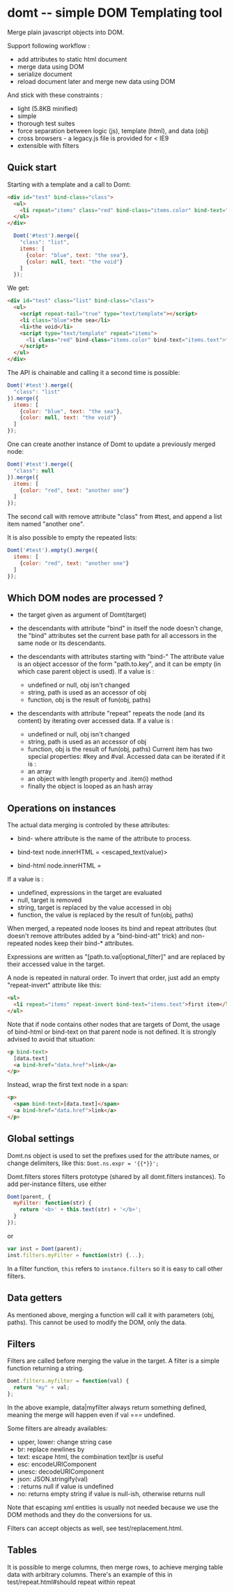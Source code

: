 domt -- simple DOM Templating tool
=====================================

Merge plain javascript objects into DOM.

Support following workflow :

* add attributes to static html document
* merge data using DOM
* serialize document
* reload document later and merge new data using DOM

And stick with these constraints :

* light (5.8KB minified)
* simple
* thorough test suites
* force separation between logic (js), template (html), and data (obj)
* cross browsers - a legacy.js file is provided for < IE9
* extensible with filters


Quick start
-----------

Starting with a template and a call to Domt:
```html
<div id="test" bind-class="class">
  <ul>
    <li repeat="items" class="red" bind-class="items.color" bind-text="items.text">first item</li>
  </ul>
</div>
```
```js
  Domt('#test').merge({
    "class": "list",
    items: [
      {color: "blue", text: "the sea"},
      {color: null, text: "the void"}
    ]
  });
```

We get:
```html
<div id="test" class="list" bind-class="class">
  <ul>
    <script repeat-tail="true" type="text/template"></script>
    <li class="blue">the sea</li>
    <li>the void</li>
    <script type="text/template" repeat="items">
      <li class="red" bind-class="items.color" bind-text="items.text">first item</li>
    </script>
  </ul>
</div>
```

The API is chainable and calling it a second time is possible:
```js
Domt('#test').merge({
  "class": "list"
}).merge({
  items: [
    {color: "blue", text: "the sea"},
    {color: null, text: "the void"}
  ]
});
```

One can create another instance of Domt to update a previously merged node:
```js
Domt('#test').merge({
  "class": null
}).merge({
  items: [
    {color: "red", text: "another one"}
  ]
});
```

The second call with remove attribute "class" from #test, and append a
list item named "another one".

It is also possible to empty the repeated lists:
```js
Domt('#test').empty().merge({
  items: [
    {color: "red", text: "another one"}
  ]
});
```


Which DOM nodes are processed ?
-------------------------------

* the target given as argument of Domt(target)

* the descendants with attribute "bind"
  in itself the node doesn't change, the "bind" attributes set the current
  base path for all accessors in the same node or its descendants.

* the descendants with attributes starting with "bind-"
  The attribute value is an object accessor of the form "path.to.key",
  and it can be empty (in which case parent object is used).
  If a value is :
  - undefined or null, obj isn't changed
  - string, path is used as an accessor of obj
  - function, obj is the result of fun(obj, paths)

* the descendants with attribute "repeat"
  repeats the node (and its content) by iterating over accessed data.
  If a value is :
  - undefined or null, obj isn't changed
  - string, path is used as an accessor of obj
  - function, obj is the result of fun(obj, paths)
  Current item has two special properties: #key and #val.
  Accessed data can be iterated if it is :
  - an array
  - an object with length property and .item(i) method
  - finally the object is looped as an hash array


Operations on instances
-----------------------

The actual data merging is controled by these attributes:

* bind-<attributeName>
  where attribute is the name of the attribute to process.

* bind-text
  node.innerHTML = <escaped_text(value)>

* bind-html
  node.innerHTML = <value>

If a value is :
- undefined, expressions in the target are evaluated
- null, target is removed
- string, target is replaced by the value accessed in obj
- function, the value is replaced by the result of fun(obj, paths)

When merged, a repeated node looses its bind and repeat attributes (but
doesn't remove attributes added by a "bind-bind-att" trick) and
non-repeated nodes keep their bind-* attributes.

Expressions are written as "[path.to.val|optional_filter]" and are
replaced by their accessed value in the target.

A node is repeated in natural order. To invert that order, just add an
empty "repeat-invert" attribute like this:
```html
<ul>
  <li repeat="items" repeat-invert bind-text="items.text">first item</li>
</ul>
```

Note that if node contains other nodes that are targets of Domt,
the usage of bind-html or bind-text on that parent node is not defined.
It is strongly advised to avoid that situation:
```html
<p bind-text>
  [data.text]
  <a bind-href="data.href">link</a>
</p>
```

Instead, wrap the first text node in a span:
```html
<p>
  <span bind-text>[data.text]</span>
  <a bind-href="data.href">link</a>
</p>
```

Global settings
---------------

Domt.ns object is used to set the prefixes used for the attribute names,
or change delimiters, like this: `Domt.ns.expr = '{{*}}';`

Domt.filters stores filters prototype (shared by all domt.filters instances).
To add per-instance filters, use either
```js
Domt(parent, {
  myFilter: function(str) {
    return '<b>' + this.text(str) + '</b>';
  }
});
```
or
```js
var inst = Domt(parent);
inst.filters.myFilter = function(str) {...};
```

In a filter function, `this` refers to `instance.filters` so it is easy
to call other filters.


Data getters
------------

As mentioned above, merging a function will call it with parameters
(obj, paths). This cannot be used to modify the DOM, only the data.


Filters
-------

Filters are called before merging the value in the target.
A filter is a simple function returning a string.
```js
Domt.filters.myfilter = function(val) {
  return "my" + val;
};
```

In the above example, data|myfilter always return something defined,
meaning the merge will happen even if val === undefined.

Some filters are already availables:

* upper, lower: change string case
* br: replace newlines by <br>
* text: escape html, the combination text|br is useful
* esc: encodeURIComponent
* unesc: decodeURIComponent
* json: JSON.stringify(val)
* : returns null if value is undefined
* no: returns empty string if value is null-ish, otherwise returns null

Note that escaping xml entities is usually not needed because we use the
DOM methods and they do the conversions for us.

Filters can accept objects as well, see test/replacement.html.


Tables
------

It is possible to merge columns, then merge rows, to achieve merging
table data with arbitrary columns.
There's an example of this in
test/repeat.html#should repeat within repeat

